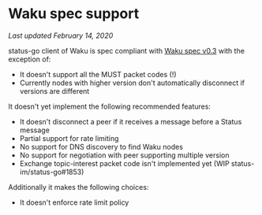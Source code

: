 # Waku spec support

*Last updated February 14, 2020*

status-go client of Waku is spec compliant with [Waku spec v0.3](https://specs.vac.dev/waku.html) with the exception of:
- It doesn't support all the MUST packet codes (!)
- Currently nodes with higher version don't automatically disconnect if versions are different

It doesn't yet implement the following recommended features:
- It doesn't disconnect a peer if it receives a message before a Status message
- Partial support for rate limiting
- No support for DNS discovery to find Waku nodes
- No support for negotiation with peer supporting multiple version
- Exchange topic-interest packet code isn't implemented yet (WIP status-im/status-go#1853)

Additionally it makes the following choices:
- It doesn't enforce rate limit policy
